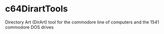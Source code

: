 # c64DirartTools
Directory Art (DirArt) tool for the commodore line of computers and the 1541 commodore DOS drives
